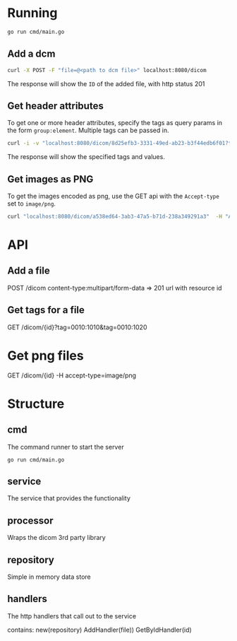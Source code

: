 
# Running 

```bash
go run cmd/main.go
```

## Add a dcm 

```bash
curl -X POST -F "file=@<path to dcm file>" localhost:8080/dicom

```

The response will show the `ID` of the added file, with http status 201

## Get header attributes

To get one or more header attributes, specify the tags as query params
in the form `group:element`. Multiple tags can be passed in. 

```bash
curl -i -v "localhost:8080/dicom/8d25efb3-3331-49ed-ab23-b3f44edb6f01?tag=0010:1010&tag=0010:1020"
```
The response will show the specified tags and values.

## Get images as PNG

To get the images encoded as png, use the GET api with the `Accept-type` set to `image/png`.

```bash
curl "localhost:8080/dicom/a538ed64-3ab3-47a5-b71d-238a349291a3"  -H "Accept-type:image/png" -o xray.png
```

# API

## Add a file
POST /dicom content-type:multipart/form-data
=> 201 url with resource id

## Get tags for a file
GET /dicom/{id}?tag=0010:1010&tag=0010:1020

# Get png files 
GET /dicom/{id} -H accept-type=image/png


# Structure

## cmd
The command runner to start the server

```
go run cmd/main.go 
```


## service

The service that provides the functionality

## processor

Wraps the dicom 3rd party library 

## repository

Simple in memory data store

## handlers

The http handlers that call out to the service

contains:
new(repository)
AddHandler(file))
GetByIdHandler(id)



